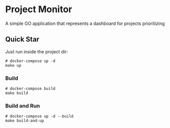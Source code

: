 # Project Monitor

A simple GO application that represents a dashboard for projects prioritizing

## Quick Star

Just run inside the project dir:

```shell
# docker-compose up -d
make up
```

### Build

```shell
# docker-compose build
make build
```

### Build and Run

```shell
# docker-compose up -d --build
make build-and-up
```
